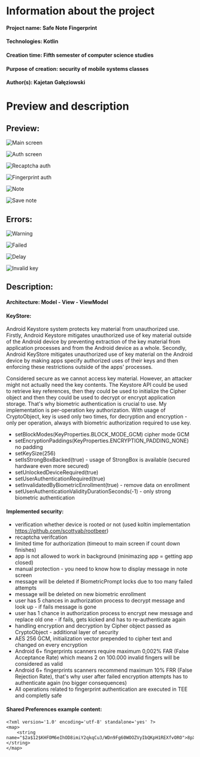 # Information about the project

#### Project name: Safe Note Fingerprint
#### Technologies: Kotlin
#### Creation time: Fifth semester of computer science studies
#### Purpose of creation: security of mobile systems classes
#### Author(s): Kajetan Gałęziowski 

# Preview and description

## Preview:

![Main screen](./img/main.jpg)

![Auth screen](./img/auth.jpg)

![Recaptcha auth](./img/recaptchaAuth.jpg)

![Fingerprint auth](./img/access.jpg)

![Note](./img/note.jpg)

![Save note](./img/save.jpg)

## Errors:

![Warning](./img/warning.jpg)

![Failed](./img/failed.jpg)

![Delay](./img/delay.jpg)

![Invalid key](./img/invalid.jpg)


## Description:

#### Architecture: Model - View - ViewModel

#### KeyStore:

Android Keystore system protects key material from unauthorized use. Firstly, Android Keystore mitigates unauthorized use of key material outside of the Android device by preventing extraction of the key material from application processes and from the Android device as a whole. Secondly, Android KeyStore mitigates unauthorized use of key material on the Android device by making apps specify authorized uses of their keys and then enforcing these restrictions outside of the apps' processes.

Considered secure as we cannot access key material. 
However, an attacker might not actually need the key contents. The Keystore API could be used to retrieve key references, then they could be used to initialize the Cipher object and then they could be used to decrypt or encrypt application storage.
That's why biometric authentication is crucial to use.
My implementation is per-operation key authorization. With usage of CryptoObject, key is used only two times, for decryption and encryption - only per operation, always with biometric authorization required to use key.

- setBlockModes(KeyProperties.BLOCK_MODE_GCM) cipher mode GCM
- setEncryptionPaddings(KeyProperties.ENCRYPTION_PADDING_NONE) no padding
- setKeySize(256)
- setIsStrongBoxBacked(true) - usage of StrongBox is available (secured hardware even more secured)
- setUnlockedDeviceRequired(true)
- setUserAuthenticationRequired(true)
- setInvalidatedByBiometricEnrollment(true) - remove data on enrollment
- setUserAuthenticationValidityDurationSeconds(-1) - only strong biometric authentication 

#### Implemented security:
- verification whether device is rooted or not (used koltin implementation https://github.com/scottyab/rootbeer)
- recaptcha verifcation
- limited time for authorization (timeout to main screen if count down finishes)
- app is not allowed to work in background (minimazing app = getting app closed)
- manual protection - you need to know how to display message in note screen
- message will be deleted if BiometricPrompt locks due to too many failed attempts
- message will be deleted on new biometric enrollment
- user has 5 chances in authorization process to decrypt message and look up - if fails message is gone
- user has 1 chance in authorization process to encrypt new message and replace old one - if fails, gets kicked and has to re-authenticate again
- handling encryption and decryption by Cipher object passed as CryptoObject - additional layer of security
- AES 256 GCM, initialization vector prepended to cipher text and changed on every encryption
- Android 6+ fingerprints scanners require maximum 0,002% FAR (False Acceptance Rate) which means 2 on 100.000 invalid fingers will be considered as valid
- Android 6+ fingerprints scanners recommend maximum 10% FRR (False Rejection Rate), that's why user after failed encryption attempts has to authenticate again (no bigger consequences)
- All operations related to fingerprint authentication are executed in TEE and completly safe

#### Shared Preferences example content:

```
<?xml version='1.0' encoding='utf-8' standalone='yes' ?>
<map>
    <string name="$2a$12$KHFOM6eIhOD8imiY2qkqCu3/WDn9Fg60WOOZVyIbQKpH1REXfvORO">8pXafZv4GMGum2N90A9TcGm3sQA1VlNtZQOiTer033Q=&#10;    </string>
</map>
```
